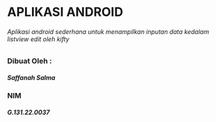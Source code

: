 # APLIKASI ANDROID
###### Aplikasi android sederhana untuk menampilkan inputan data kedalam listview edit oleh kifty

### Dibuat Oleh :
##### Saffanah Salma
### NIM
##### G.131.22.0037